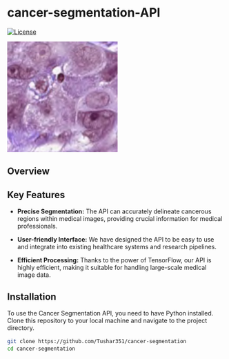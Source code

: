 # cancer-segmentation-API

[![License](https://img.shields.io/badge/License-MIT-blue.svg)](https://opensource.org/licenses/MIT)

![Image Alt Text](testimg.jpg)

## Overview


## Key Features

- **Precise Segmentation:** The API can accurately delineate cancerous regions within medical images, providing crucial information for medical professionals.

- **User-friendly Interface:** We have designed the API to be easy to use and integrate into existing healthcare systems and research pipelines.

- **Efficient Processing:** Thanks to the power of TensorFlow, our API is highly efficient, making it suitable for handling large-scale medical image data.

## Installation

To use the Cancer Segmentation API, you need to have Python installed. Clone this repository to your local machine and navigate to the project directory.

```bash
git clone https://github.com/Tushar351/cancer-segmentation
cd cancer-segmentation
